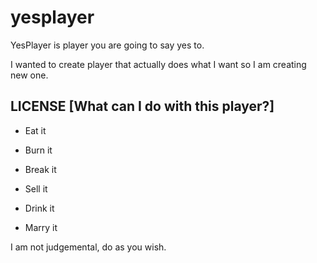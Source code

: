 # yesplayer

YesPlayer is player you are going to say yes to. 

I wanted to create player that actually does what I want so I am creating new one. 

## LICENSE [What can I do with this player?] 

 * Eat it

 * Burn it

 * Break it

 * Sell it

 * Drink it

 * Marry it

I am not judgemental, do as you wish. 

